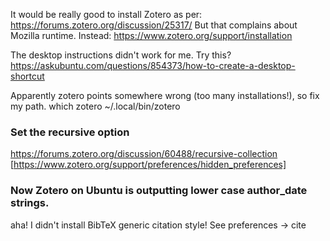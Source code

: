 It would be really good to install Zotero as per: 
https://forums.zotero.org/discussion/25317/
But that complains about Mozilla runtime. Instead: 
https://www.zotero.org/support/installation


The desktop instructions didn't work for me. Try this?
https://askubuntu.com/questions/854373/how-to-create-a-desktop-shortcut

Apparently zotero points somewhere wrong (too many installations!), so fix my path.
which zotero
~/.local/bin/zotero

### Set the recursive option
https://forums.zotero.org/discussion/60488/recursive-collection
[https://www.zotero.org/support/preferences/hidden_preferences]

### Now Zotero on Ubuntu is outputting lower case author\_date strings. 
aha! I didn't install BibTeX generic citation style! See preferences -> cite

